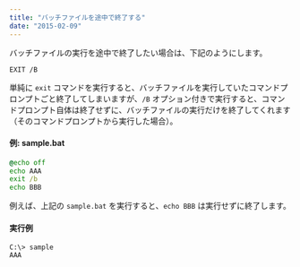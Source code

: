 ```yaml
---
title: "バッチファイルを途中で終了する"
date: "2015-02-09"
---
```


バッチファイルの実行を途中で終了したい場合は、下記のようにします。

```
EXIT /B
```

単純に `exit` コマンドを実行すると、バッチファイルを実行していたコマンドプロンプトごと終了してしまいますが、`/B` オプション付きで実行すると、コマンドプロンプト自体は終了せずに、バッチファイルの実行だけを終了してくれます（そのコマンドプロンプトから実行した場合）。

#### 例: sample.bat
```bat
@echo off
echo AAA
exit /b
echo BBB
```

例えば、上記の `sample.bat` を実行すると、`echo BBB` は実行せずに終了します。

#### 実行例
```
C:\> sample
AAA
```

